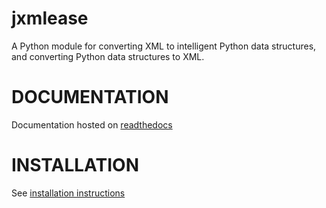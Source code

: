 # jxmlease
A Python module for converting XML to intelligent Python data structures, and
converting Python data structures to XML.

# DOCUMENTATION

Documentation hosted on [readthedocs](http://jxmlease.readthedocs.org)

# INSTALLATION

See [installation instructions](http://jxmlease.readthedocs.org/en/latest/install.html)
